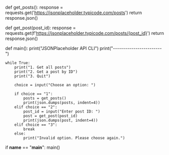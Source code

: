 

def get_posts():
    response = requests.get('https://jsonplaceholder.typicode.com/posts')
    return response.json()

def get_post(post_id):
    response = requests.get(f'https://jsonplaceholder.typicode.com/posts/{post_id}')
    return response.json()

def main():
    print("JSONPlaceholder API CLI")
    print("------------------------")

    while True:
        print("1. Get all posts")
        print("2. Get a post by ID")
        print("3. Quit")

        choice = input("Choose an option: ")

        if choice == "1":
            posts = get_posts()
            print(json.dumps(posts, indent=4))
        elif choice == "2":
            post_id = input("Enter post ID: ")
            post = get_post(post_id)
            print(json.dumps(post, indent=4))
        elif choice == "3":
            break
        else:
            print("Invalid option. Please choose again.")

if __name__ == "__main__":
    main()
